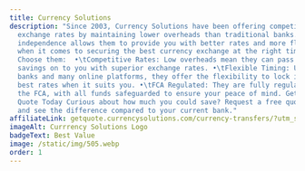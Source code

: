 ```yaml
---
title: Currency Solutions
description: "Since 2003, Currency Solutions have been offering competitive
  exchange rates by maintaining lower overheads than traditional banks. Their
  independence allows them to provide you with better rates and more flexibility
  when it comes to securing the best currency exchange at the right time.  Why
  Choose them:  •\tCompetitive Rates: Low overheads mean they can pass the
  savings on to you with superior exchange rates. •\tFlexible Timing: Unlike
  banks and many online platforms, they offer the flexibility to lock in the
  best rates when it suits you. •\tFCA Regulated: They are fully regulated by
  the FCA, with all funds safeguarded to ensure your peace of mind. Get a Free
  Quote Today Curious about how much you could save? Request a free quote today
  and see the difference compared to your current bank."
affiliateLink: getquote.currencysolutions.com/currency-transfers/?utm_source=arragon_affiliates
imageAlt: Currrency Solutions Logo
badgeText: Best Value
image: /static/img/505.webp
order: 1
---
```

